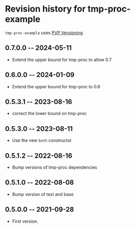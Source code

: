 # Revision history for tmp-proc-example

`tmp-proc-example` uses [PVP Versioning][1].

## 0.7.0.0 -- 2024-05-11

* Extend the upper bound for tmp-proc to allow 0.7

## 0.6.0.0 -- 2024-01-09

* Extend the upper bound for tmp-proc to 0.6

## 0.5.3.1 -- 2023-08-16

* correct the lower bound on tmp-proc

## 0.5.3.0 -- 2023-08-11

* Use the new `both` constructor

## 0.5.1.2 -- 2022-08-16

* Bump versions of tmp-proc dependencies

## 0.5.1.0 -- 2022-08-08

* Bump version of text and base

## 0.5.0.0 -- 2021-09-28

* First version.

[1]: https://pvp.haskell.org
